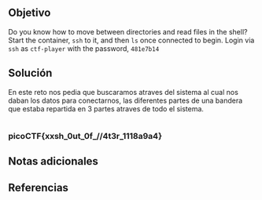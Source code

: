 ## Objetivo
Do you know how to move between directories and read files in the shell? Start the container, `ssh` to it, and then `ls` once connected to begin. Login via `ssh` as `ctf-player` with the password, `481e7b14`
## Solución
En este reto nos pedia que buscaramos atraves del sistema al cual nos daban los datos para conectarnos, las diferentes partes de una bandera que estaba repartida en 3 partes atraves de todo el sistema.
```bash

```

### picoCTF{xxsh_0ut_0f_\/\/4t3r_1118a9a4}
## Notas adicionales
## Referencias
